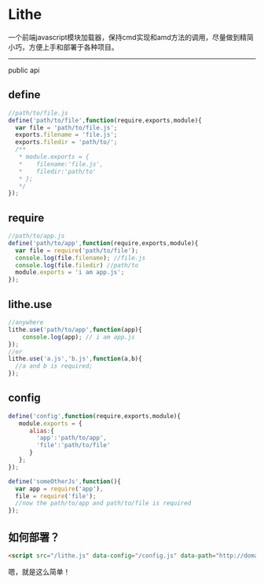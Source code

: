 # Lithe

一个前端javascript模块加载器，保持cmd实现和amd方法的调用，尽量做到精简小巧，方便上手和部署于各种项目。

---

public api

## define

```js
//path/to/file.js
define('path/to/file',function(require,exports,module){
  var file = 'path/to/file.js';
  exports.filename = 'file.js';
  exports.filedir = 'path/to/';
  /**
   * module.exports = {
   *    filename:'file.js',
   *    filedir:'path/to'
   * };
   */
});
```

## require

```js
//path/to/app.js
define('path/to/app',function(require,exports,module){
  var file = require('path/to/file');
  console.log(file.filename); //file.js
  console.log(file.filedir) //path/to
  module.exports = 'i am app.js';
});
```
## lithe.use

```js
//anywhere
lithe.use('path/to/app',function(app){
    console.log(app); // i am app.js
});
//or
lithe.use('a.js','b.js',function(a,b){
  //a and b is required;
});
```

## config

```js
define('config',function(require,exports,module){
   module.exports = {
      alias:{
        'app':'path/to/app',
        'file':'path/to/file'
      } 
   };
});

define('someOtherJs',function(){
  var app = require('app'),
  file = require('file');
  //now the path/to/app and path/to/file is required
});
```

## 如何部署？

```html
<script src="/lithe.js" data-config="/config.js" data-path="http://domain.com/" data-main="app.js"></script>
```

嗯，就是这么简单！
